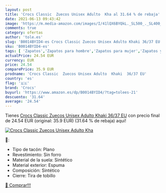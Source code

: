 ```yaml
---
layout: post
title: 'Crocs Classic  Zuecos Unisex Adulto  Kha al 31.64 % de rebaja'
date: 2021-06-13 09:43:42
image: 'https://m.media-amazon.com/images/I/41lQX6BYQkL._SL500_._SL400_.jpg'
comments: true
category: ofertas
author: 'tole.es'
slug: 'B0014BYID4-es Crocs Classic Zuecos Unisex Adulto Khaki 36/37 EU'
sku: 'B0014BYID4-es'
tags: [ 'Zapatos','Zapatos para hombre','Zapatos para mujer','Zapatos y complementos','Zuecos y mules de mujer','Zuecos y mules para hombre','crocs','zuecos', ]
actualPrice: 24.54 EUR
currency: EUR
price: 24.54
comparePrice: 35.9 EUR
prodname: 'Crocs Classic  Zuecos Unisex Adulto  Khaki  36/37 EU'
country: 'es'
flag: '🇪🇸'
brand: 'Crocs'
buyurl: 'https://www.amazon.es/dp/B0014BYID4/?tag=tolees-21'
descuento: '31.64'
average: '24.54'
---
```


Tienes [Crocs Classic  Zuecos Unisex Adulto  Khaki  36/37 EU](https://www.amazon.es/dp/B0014BYID4/?tag=tolees-21) con precio final de  24.54 EUR (original: 35.9 EUR) (31.64 %  de rebaja) aqui!

[![Crocs Classic  Zuecos Unisex Adulto  Kha](https://m.media-amazon.com/images/I/41lQX6BYQkL._SL500_._SL400_.jpg)](https://www.amazon.es/dp/B0014BYID4/?tag=tolees-21)

🔎:

- Tipo de tacón: Plano
- Revestimiento: Sin forro
- Material de la suela: Sintético
- Material exterior: Espuma
- Composición: Sintético
- Cierre: Tira de tobillo

[🛒 Comprar!!!](https://www.amazon.es/dp/B0014BYID4/?tag=tolees-21)
